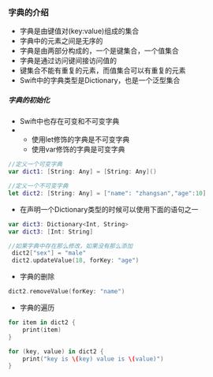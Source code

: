 ### 字典的介绍

* 字典是由键值对\(key:value\)组成的集合
* 字典中的元素之间是无序的
* 字典是由两部分构成的，一个是键集合，一个值集合
* 字典是通过访问键间接访问值的
* 键集合不能有重复的元素，而值集合可以有重复的元素
* Swift中的字典类型是Dictionary，也是一个泛型集合

##### 字典的初始化

* Swift中也存在可变和不可变字典
* * 使用let修饰的字典是不可变字典
  * 使用var修饰的字典是可变字典

```swift
//定义一个可变字典
var dict1: [String: Any] = [String: Any]()

//定义一个不可变字典
let dict2: [String: Any] = ["name": "zhangsan","age":10]
```

* 在声明一个Dictionary类型的时候可以使用下面的语句之一

```swift
var dict3: Dictionary<Int, String>
var dict3: [Int: String]
```

```swift
//如果字典中存在那么修改，如果没有那么添加
 dict2["sex"] = "male"
 dict2.updateValue(18, forKey: "age")
```

* 字典的删除

```swift
dict2.removeValue(forKey: "name")
```

* 字典的遍历

```swift
for item in dict2 {
    print(item)
}

for (key, value) in dict2 {
    print("key is \(key) value is \(value)")
}
```



